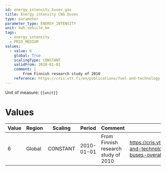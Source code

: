 ```yaml
---
id: energy_intensity_buses_gas
title: Energy intensity CNG buses
type: parameter
parameter_type: ENERGY_INTENSITY
unit: kwh_vehicle_km
tags:
  - energy_intensity
  - PRIO_MEDIUM
values:
  - value: 6
    global: True
    scalingType: CONSTANT
    validFrom: 2010-01-01
    comment: |
        From Finnish research study of 2010
    reference: https://cris.vtt.fi/en/publications/fuel-and-technology-alternatives-for-buses-overall-energy-efficie
---
```



Unit of measure: `{{unit}}`


# Values


| Value | Region | Scaling | Period | Comment | Reference |
|-------|--------|---------|--------|---------|-----------|
| 6 | Global | CONSTANT | 2010-01-01 | From Finnish research study of 2010 | https://cris.vtt.fi/en/publications/fuel-and-technology-alternatives-for-buses-overall-energy-efficie |


